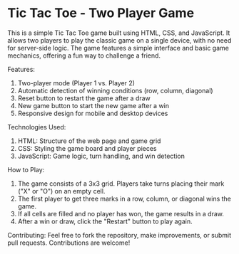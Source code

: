 # Tic Tac Toe - Two Player Game
This is a simple Tic Tac Toe game built using HTML, CSS, and JavaScript. It allows two players to play the classic game on a single device, with no need for server-side logic. The game features a simple interface and basic game mechanics, offering a fun way to challenge a friend.

Features:
1. Two-player mode (Player 1 vs. Player 2)
2. Automatic detection of winning conditions (row, column, diagonal)
3. Reset button to restart the game after a draw
4. New game button to start the new game after a win 
5. Responsive design for mobile and desktop devices

Technologies Used:

1. HTML: Structure of the web page and game grid
2. CSS: Styling the game board and player pieces
3. JavaScript: Game logic, turn handling, and win detection

How to Play:

1. The game consists of a 3x3 grid. Players take turns placing their mark ("X" or "O") on an empty cell.
2. The first player to get three marks in a row, column, or diagonal wins the game.
3. If all cells are filled and no player has won, the game results in a draw.
4. After a win or draw, click the "Restart" button to play again.

Contributing:
Feel free to fork the repository, make improvements, or submit pull requests. Contributions are welcome!
